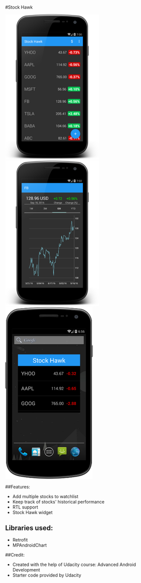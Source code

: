 #Stock Hawk

<img src="https://github.com/xdeng9/StockHawk-master/blob/master/screenshot/device-2016-09-18-160049.png" width="300"/>
<img src="https://github.com/xdeng9/StockHawk-master/blob/master/screenshot/device-2016-09-18-160251.png" width="300"/>
<img src="https://github.com/xdeng9/StockHawk-master/blob/master/screenshot/device-2016-09-18-155627.png" width="280"/>

##Features:
- Add multiple stocks to watchlist
- Keep track of stocks' historical performance
- RTL support
- Stock Hawk widget

## Libraries used:
- Retrofit
- MPAndroidChart

##Credit:
- Created with the help of Udacity course: Advanced Android Development
- Starter code provided by Udacity

